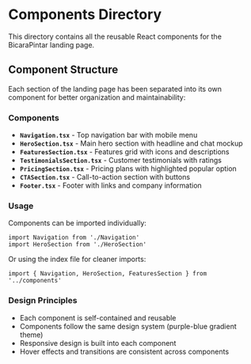 # Components Directory

This directory contains all the reusable React components for the BicaraPintar landing page.

## Component Structure

Each section of the landing page has been separated into its own component for better organization and maintainability:

### Components

- **`Navigation.tsx`** - Top navigation bar with mobile menu
- **`HeroSection.tsx`** - Main hero section with headline and chat mockup
- **`FeaturesSection.tsx`** - Features grid with icons and descriptions
- **`TestimonialsSection.tsx`** - Customer testimonials with ratings
- **`PricingSection.tsx`** - Pricing plans with highlighted popular option
- **`CTASection.tsx`** - Call-to-action section with buttons
- **`Footer.tsx`** - Footer with links and company information

### Usage

Components can be imported individually:

```tsx
import Navigation from './Navigation'
import HeroSection from './HeroSection'
```

Or using the index file for cleaner imports:

```tsx
import { Navigation, HeroSection, FeaturesSection } from '../components'
```

### Design Principles

- Each component is self-contained and reusable
- Components follow the same design system (purple-blue gradient theme)
- Responsive design is built into each component
- Hover effects and transitions are consistent across components
